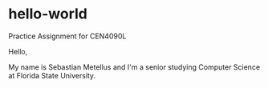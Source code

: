 # hello-world
Practice Assignment for CEN4090L

Hello,

My name is Sebastian Metellus and I'm a senior studying Computer Science at Florida State University. 
